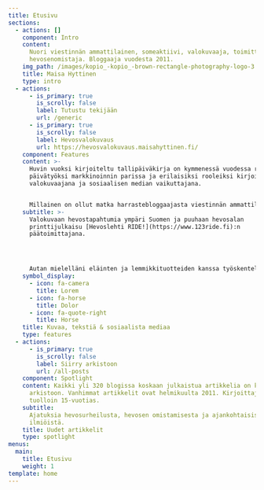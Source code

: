 ```yaml
---
title: Etusivu
sections:
  - actions: []
    component: Intro
    content:
      Nuori viestinnän ammattilainen, someaktiivi, valokuvaaja, toimittaja ja
      hevosenomistaja. Bloggaaja vuodesta 2011.
    img_path: /images/kopio_-kopio_-brown-rectangle-photography-logo-3.png
    title: Maisa Hyttinen
    type: intro
  - actions:
      - is_primary: true
        is_scrolly: false
        label: Tutustu tekijään
        url: /generic
      - is_primary: true
        is_scrolly: false
        label: Hevosvalokuvaus
        url: https://hevosvalokuvaus.maisahyttinen.fi/
    component: Features
    content: >-
      Huvin vuoksi kirjoiteltu tallipäiväkirja on kymmenessä vuodessa rönsyillyt
      päivätyöksi markkinoinnin parissa ja erilaisiksi rooleiksi kirjoittajana,
      valokuvaajana ja sosiaalisen median vaikuttajana.


      Millainen on ollut matka harrastebloggaajasta viestinnän ammattilaiseksi?
    subtitle: >-
      Valokuvaan hevostapahtumia ympäri Suomen ja puuhaan hevosalan
      printtijulkaisu [Hevoslehti RIDE!](https://www.123ride.fi):n
      päätoimittajana.




      Autan mielelläni eläinten ja lemmikkituotteiden kanssa työskenteleviä pienyrittäjiä sosiaalisen median sisältö- ja näkyvyyshaasteissa.
    symbol_display:
      - icon: fa-camera
        title: Lorem
      - icon: fa-horse
        title: Dolor
      - icon: fa-quote-right
        title: Horse
    title: Kuvaa, tekstiä & sosiaalista mediaa
    type: features
  - actions:
      - is_primary: true
        is_scrolly: false
        label: Siirry arkistoon
        url: /all-posts
    component: Spotlight
    content: Kaikki yli 320 blogissa koskaan julkaistua artikkelia on koottu
      arkistoon. Vanhimmat artikkelit ovat helmikuulta 2011. Kirjoittaja oli
      tuolloin 15-vuotias.
    subtitle:
      Ajatuksia hevosurheilusta, hevosen omistamisesta ja ajankohtaisista
      ilmiöistä.
    title: Uudet artikkelit
    type: spotlight
menus:
  main:
    title: Etusivu
    weight: 1
template: home
---
```

